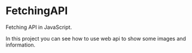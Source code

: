 # FetchingAPI
Fetching API in JavaScript.

In this project you can see how to use web api to show some images and information.
